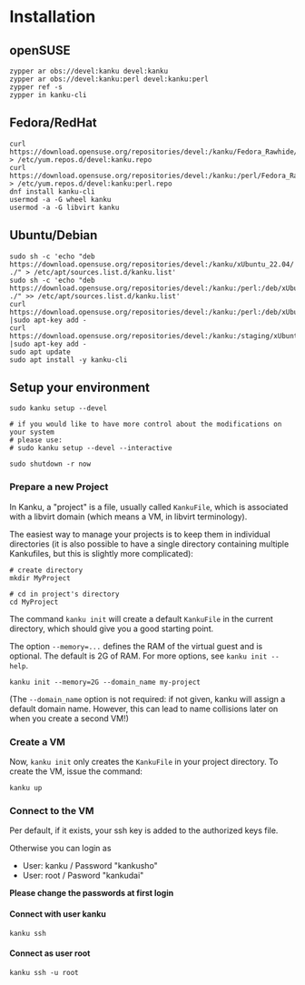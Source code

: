 # Installation

## openSUSE
<!--
    <h2>
    <a id="automatic-installation-with-yast-one-click-install" class="anchor" href="#automatic-installation-with-yast-one-click-install" aria-hidden="true">
      <span aria-hidden="true" class="octicon octicon-link"></span></a>Automatic installation with yast one-click-install</h2>

    <p>Simply search on <a id=ymp_link href="https://software.opensuse.org/package/kanku">software.opensuse.org</a> for your distribution and install the package</p>

    <h2><a id="manual-installation" class="anchor" href="#manual-installation" aria-hidden="true"><span aria-hidden="true" class="octicon octicon-link"></span></a>Manual installation</h2>

    <h3><a id="install-opensuse" class="anchor" href="#install-opensuse" aria-hidden="true"><span aria-hidden="true" class="octicon octicon-link"></span></a>openSUSE</h3>

    <pre><code>
-->


    zypper ar obs://devel:kanku devel:kanku
    zypper ar obs://devel:kanku:perl devel:kanku:perl
    zypper ref -s
    zypper in kanku-cli


## Fedora/RedHat


    curl https://download.opensuse.org/repositories/devel:/kanku/Fedora_Rawhide/devel:kanku.repo > /etc/yum.repos.d/devel:kanku.repo
    curl https://download.opensuse.org/repositories/devel:/kanku:/perl/Fedora_Rawhide/devel:kanku:perl.repo > /etc/yum.repos.d/devel:kanku:perl.repo
    dnf install kanku-cli
    usermod -a -G wheel kanku
    usermod -a -G libvirt kanku


## Ubuntu/Debian


    sudo sh -c 'echo "deb https://download.opensuse.org/repositories/devel:/kanku/xUbuntu_22.04/ ./" > /etc/apt/sources.list.d/kanku.list'
    sudo sh -c 'echo "deb https://download.opensuse.org/repositories/devel:/kanku:/perl:/deb/xUbuntu_22.04/ ./" >> /etc/apt/sources.list.d/kanku.list'
    curl https://download.opensuse.org/repositories/devel:/kanku:/perl:/deb/xUbuntu_22.04/Release.key |sudo apt-key add -
    curl https://download.opensuse.org/repositories/devel:/kanku:/staging/xUbuntu_22.04/Release.key   |sudo apt-key add -
    sudo apt update
    sudo apt install -y kanku-cli


## Setup your environment

    sudo kanku setup --devel

    # if you would like to have more control about the modifications on your system
    # please use:
    # sudo kanku setup --devel --interactive

    sudo shutdown -r now


### Prepare a new Project

In Kanku, a "project" is a file, usually called `KankuFile`, which is
associated with a libvirt domain (which means a VM, in libvirt terminology).

The easiest way to manage your projects is to keep them in individual
directories (it is also possible to have a single directory containing
multiple Kankufiles, but this is slightly more complicated):

    # create directory
    mkdir MyProject

    # cd in project's directory
    cd MyProject

The command `kanku init` will create a default `KankuFile` in the current
directory, which should give you a good starting point.

The option `--memory=...` defines the RAM of the virtual guest and is optional.
The default is 2G of RAM. For more options, see `kanku init --help`.

    kanku init --memory=2G --domain_name my-project

(The `--domain_name` option is not required: if not given, kanku will assign
a default domain name. However, this can lead to name collisions later on when
you create a second VM!)


### Create a VM

Now, `kanku init` only creates the `KankuFile` in your project directory. To
create the VM, issue the command:

    kanku up


### Connect to the VM

Per default, if it exists, your ssh key is added to the authorized keys file.

Otherwise you can login as

* User: kanku / Password "kankusho"
* User: root / Pasword "kankudai"

**Please change the passwords at first login**


#### Connect with user kanku

    kanku ssh

#### Connect as user root

    kanku ssh -u root
